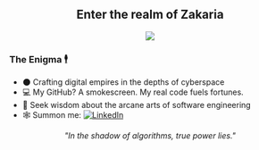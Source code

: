 <h2 align="center">Enter the realm of Zakaria</h2>

<p align="center">
  <img src="https://readme-typing-svg.herokuapp.com?color=C9D1CC&width=730&height=35&lines=Shadow+Coder;Master+of+Digital+Alchemy;Architect+of+Virtual+Realms&center=true">
</p>

### The Enigma 🕴️

- 🌑 Crafting digital empires in the depths of cyberspace
- 💻 My GitHub? A smokescreen. My real code fuels fortunes.
- 🔮 Seek wisdom about the arcane arts of software engineering
- 🕸️ Summon me: [![LinkedIn](https://img.shields.io/badge/-LinkedIn-blue?style=flat&logo=LinkedIn&link=https://www.linkedin.com/in/zakaria-latif)](https://www.linkedin.com/in/zakaria-latif)

<p align="center">
  <i>"In the shadow of algorithms, true power lies."</i>
</p>
